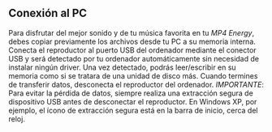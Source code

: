 ## Conexión al PC

Para disfrutar del mejor sonido y de tu música favorita en tu *MP4 Energy*, debes copiar previamente los archivos desde tu PC a su memoria interna.
Conecta el reproductor al puerto USB del ordenador mediante el conector USB y será detectado por tu ordenador automáticamente sin necesidad de instalar ningún driver. 
Una vez detectado, podrás leer/escribir en su memoria como si se tratara de una unidad de disco más.
Cuando termines de transferir datos, desconecta el reproductor del ordenador.
*IMPORTANTE*: Para evitar la pérdida de datos, siempre realiza una extracción segura de dispositivo USB antes de desconectar el reproductor. En Windows XP, por ejemplo, el ícono de extracción segura está en la barra de inicio, cerca del reloj.
